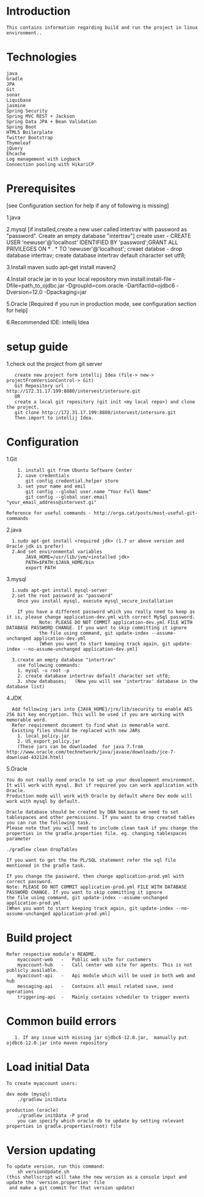 
 Introduction
=============================================
    This contains information regarding build and run the project in linux environment..


 Technologies
=============================================
    java        
    Gradle
    JPA
    Git
    sonar
    Liquibase
    jasmine    
    Spring Security
    Spring MVC REST + Jackson
    Spring Data JPA + Bean Validation
    Spring Boot
    HTML5 Boilerplate
    Twitter Bootstrap 
    Thymeleaf
    jQuery
    Ehcache
    Log management with Logback
    Connection pooling with HikariCP


 Prerequisites
=============
[see Configuration section for help if any of following is missing]

 1.java 

 2.mysql [if installed,create a new user called intertrav with password as "password". Create an empty database "intertrav"]
 create user - CREATE USER 'newuser'@'localhost' IDENTIFIED BY 'password';GRANT ALL PRIVILEGES ON * . * TO 'newuser'@'localhost';
 creaet databse - drop database intertrav; create database intertrav default character set utf8;

 3.Install maven
    sudo apt-get install maven2
 
 4.Install oracle jar in to your local repository
    mvn install:install-file -Dfile=path_to_ojdbc.jar -DgroupId=com.oracle -DartifactId=ojdbc6 -Dversion=12.0 -Dpackaging=jar
 
 5.Oracle [Required if you run in production mode, see configuration section for help]
   
 6.Recommended IDE: intellij Idea

 
 setup guide
==================
 
1.check out the project from git server

       create new project form intellij Idea (file-> new-> projectFromVersionControl-> Git)
       Git Repository url : http://172.31.17.199:8880/intervest/intersure.git
       OR
       create a local git repository (git init <my local repo>) and clone the project.  
       git clone http://172.31.17.199:8880/intervest/intersure.git
       Then import to intellij Idea.
 
 
 Configuration
==================

 1.Git

        1. install git from Ubuntu Software Center
        2. save credentials
           git config credential.helper store
        3. set your name and emil
           git config --global user.name "Your Full Name"
           git config --global user.email "your_email_address@intervest.gi"
           
    Reference for useful commands - http://orga.cat/posts/most-useful-git-commands 

     
2.java
 
      1.sudo apt-get install <required jdk> (1.7 or above version and Oracle jdk is prefer)
      2.And set environmental variables
           JAVA_HOME=/usr/lib/jvm/<installed jdk>
           PATH=$PATH:$JAVA_HOME/bin
           export PATH

3.mysql

      1.sudo apt-get install mysql-server
      2.set the root password as "password"
        Once you install mysql, execute mysql_secure_installation
        
        If you have a different password which you really need to keep as it is, please change application-dev.yml with correct MySql password.
                Note: PLEASE DO NOT COMMIT application-dev.yml FILE WITH DATABASE PASSWORD CHANGE. If you want to skip committing it ignore
                the file using command, git update-index --assume-unchanged application-dev.yml        
                [When you want to start keeping track again, git update-index --no-assume-unchanged application-dev.yml]
                
      3.create an empty database "intertrav"
        use following commands:
        1. mysql -u root -p
        2. create database intertrav default character set utf8;
        3. show databases;   (Now you will see 'intertrav' database in the database list) 

4.JDK

      Add following jars into {JAVA_HOME}/jre/lib/security to enable AES 256 bit key encryption. This will be used if you are working with memorable word.
      Refer requirement document to find what is memorable word.
      Existing files should be replaced with new JARs
        1. local_policy.jar
        2. US_export_policy.jar
        (These jars can be downloaded  for java 7.from  http://www.oracle.com/technetwork/java/javase/downloads/jce-7-download-432124.html)

        
5.Oracle
    
    You do not really need oracle to set up your development environment. It will work with mysql. But if required you can work application with Oracle.
    Production mode will work with Oracle by default where Dev mode will work with mysql by default.
    
    Oracle database should be created by DBA because we need to set tablespaces and other permissions. If you want to drop created tables you can run the following task.
    Please note that you will need to include clean task if you change the properties in the gradle.properties file. eg. changing tablespaces parameter
    
    ./gradlew clean dropTables
    
    If you want to get the the PL/SQL statement refer the sql file mentioned in the gradle task.
    
    If you change the password, then change application-prod.yml with correct password.       
    Note: PLEASE DO NOT COMMIT application-prod.yml FILE WITH DATABASE PASSWORD CHANGE. If you want to skip committing it ignore
    the file using command, git update-index --assume-unchanged application-prod.yml        
    [When you want to start keeping track again, git update-index --no-assume-unchanged application-prod.yml]
    
    
 Build project
==================

    Refer respective module's README.
        myaccount-web   -   Public web site for customers
        myaccount-hub   -   Call center web site for agents. This is not publicly available.
        myaccount-api   -   Api module which will be used in both web and hub
        messaging-api   -   Contains all email related save, send operations
        triggering-api  -   Mainly contains scheduler to trigger events
   
 
 Common build errors
==================
   
       1. If any issue with missing jar ojdbc6-12.0.jar,  manually put ojdbc6-12.0.jar into maven repository

Load initial Data
=================

    To create myaccount users:
    
    dev mode (mysql)
        ./gradlew initData 
        
    production (oracle)
        ./gradlew initData -P prod
        you can specify which oracle db to update by setting relevant properties in gradle.properties(root) file
        
        
Version updating
=================

    To update version, run this command:
        sh versionUpdate.sh
    (this shellscript will take the new version as a console input and update the 'version.properties' file
     and make a git commit for that version update)

